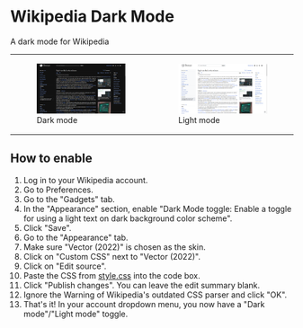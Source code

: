 
# Wikipedia Dark Mode

A dark mode for Wikipedia

<table>
<tbody>
<tr>
<td>
<figure>
<img src="./assets/screenshot-wikipedia-dark.png" alt="A screenshot of a dark-themed Wikipedia page" />
<figcaption>
Dark mode
</figcaption>
</figure>
</td>
<td>
<figure>
<img src="./assets/screenshot-wikipedia-light.png" alt="A screenshot of a light-themed Wikipedia page" />
<figcaption>
Light mode
</figcaption>
</figure>
</td>
</tr>
</tbody>
</table>

## How to enable

1. Log in to your Wikipedia account.
1. Go to Preferences.
1. Go to the "Gadgets" tab.
1. In the "Appearance" section, enable "Dark Mode toggle: Enable a toggle for using a light text on dark background color scheme".
1. Click "Save".
1. Go to the "Appearance" tab.
1. Make sure "Vector (2022)" is chosen as the skin.
1. Click on "Custom CSS" next to "Vector (2022)".
1. Click on "Edit source".
1. Paste the CSS from [style.css](./style.css) into the code box.
1. Click "Publish changes". You can leave the edit summary blank.
1. Ignore the Warning of Wikipedia's outdated CSS parser and click "OK".
1. That's it! In your account dropdown menu, you now have a "Dark mode"/"Light mode" toggle.

